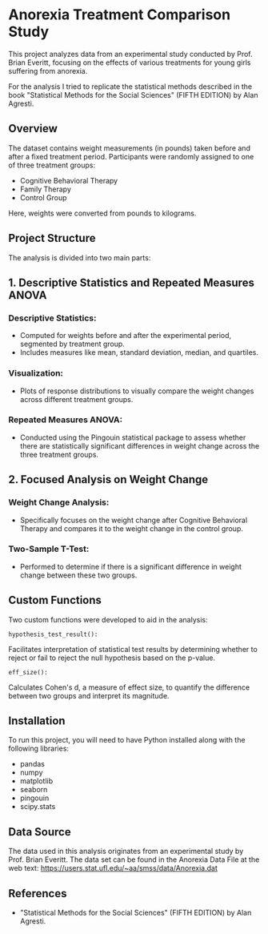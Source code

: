 # Anorexia Treatment Comparison Study
This project analyzes data from an experimental study conducted by Prof. Brian Everitt, focusing on the effects of various treatments for young girls suffering from anorexia. 

For the analysis I tried to replicate the statistical methods described in the book "Statistical Methods for the Social Sciences" (FIFTH EDITION) by Alan Agresti.

## Overview
The dataset contains weight measurements (in pounds) taken before and after a fixed treatment period. Participants were randomly assigned to one of three treatment groups:

* Cognitive Behavioral Therapy
* Family Therapy
* Control Group

Here, weights were converted from pounds to kilograms.

## Project Structure
The analysis is divided into two main parts:

## 1. Descriptive Statistics and Repeated Measures ANOVA
### Descriptive Statistics:
  * Computed for weights before and after the experimental period, segmented by treatment group.
  * Includes measures like mean, standard deviation, median, and quartiles.
### Visualization:
  * Plots of response distributions to visually compare the weight changes across different treatment groups.
### Repeated Measures ANOVA:
  * Conducted using the Pingouin statistical package to assess whether there are statistically significant differences in weight change across the three treatment groups.

## 2. Focused Analysis on Weight Change
### Weight Change Analysis:
* Specifically focuses on the weight change after Cognitive Behavioral Therapy and compares it to the weight change in the control group.
### Two-Sample T-Test:
* Performed to determine if there is a significant difference in weight change between these two groups.
  
## Custom Functions
Two custom functions were developed to aid in the analysis:

    hypothesis_test_result():

Facilitates interpretation of statistical test results by determining whether to reject or fail to reject the null hypothesis based on the p-value.

    eff_size():

Calculates Cohen's d, a measure of effect size, to quantify the difference between two groups and interpret its magnitude.

## Installation
To run this project, you will need to have Python installed along with the following libraries:

* pandas
* numpy
* matplotlib
* seaborn
* pingouin
* scipy.stats

## Data Source
The data used in this analysis originates from an experimental study by Prof. Brian Everitt.
The data set can be found in the Anorexia Data File at the web text: https://users.stat.ufl.edu/~aa/smss/data/Anorexia.dat

## References
* "Statistical Methods for the Social Sciences" (FIFTH EDITION) by Alan Agresti.

